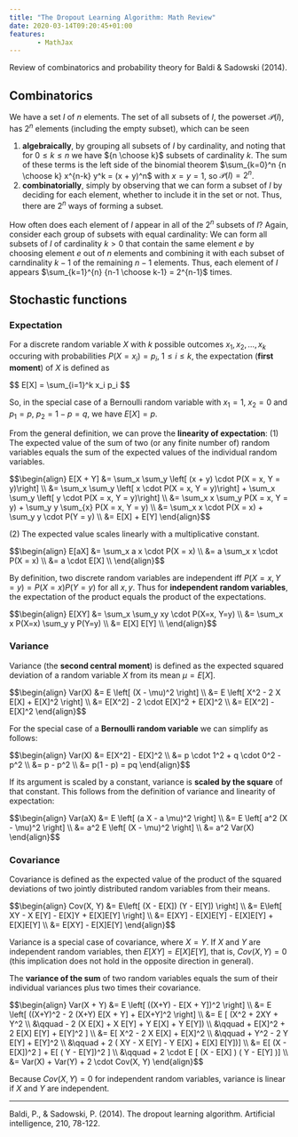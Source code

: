```yaml
---
title: "The Dropout Learning Algorithm: Math Review"
date: 2020-03-14T09:20:45+01:00
features: 
       - MathJax
---
```


Review of combinatorics and probability theory for Baldi & Sadowski (2014).


## Combinatorics

We have a set $I$ of $n$ elements. The set of all subsets of $I$, the powerset $\mathcal{P}(I)$, has $2^n$ elements (including the empty subset), which can be seen 

1. **algebraically**, by grouping all subsets of $I$ by cardinality, and noting that for $0 \leq k \leq n$ we have ${n \choose k}$ subsets of cardinality $k$. The sum of these terms is the left side of the binomial theorem $\sum_{k=0}^n {n \choose k} x^{n-k} y^k = (x + y)^n$ with $x = y = 1$, so $\mathcal{P}(I) = 2^n$.
2. **combinatorially**, simply by observing that we can form a subset of $I$ by deciding for each element, whether to include it in the set or not. Thus, there are $2^n$ ways of forming a subset.

How often does each element of $I$ appear in all of the $2^n$ subsets of $I$? Again, consider each group of subsets with equal cardinality: We can form all subsets of $I$ of cardinality $k > 0$ that contain the same element $e$ by choosing element $e$ out of $n$ elements and combining it with each subset of carndinality $k-1$ of the remaining $n-1$ elements. Thus, each element of $I$ appears $\sum_{k=1}^{n} {n-1 \choose k-1} = 2^{n-1}$ times.


## Stochastic functions

### Expectation

For a discrete random variable $X$ with $k$ possible outcomes $x_1, x_2, \ldots, x_k$ occuring with probabilities $P(X = x_i) = p_i$, $1 \leq i \leq k$, the expectation (**first moment**) of $X$ is defined as

<div>$$
E[X] = \sum_{i=1}^k x_i p_i
$$</div>

So, in the special case of a Bernoulli random variable with $x_1 = 1$, $x_2 = 0$ and $p_1 = p$, $p_2 = 1-p = q$, we have $E[X] = p$. 

From the general definition, we can prove the **linearity of expectation**: (1) The expected value of the sum of two (or any finite number of) random variables equals the sum of the expected values of the individual random variables.

<div class="math-left-align">$$\begin{align}
E[X + Y] &= \sum_x \sum_y \left[ (x + y) \cdot P(X = x, Y = y)\right] \\
         &= \sum_x \sum_y \left[ x \cdot P(X = x, Y = y)\right] + \sum_x \sum_y \left[ y \cdot P(X = x, Y = y)\right] \\
         &= \sum_x x \sum_y P(X = x, Y = y) + \sum_y y \sum_{x} P(X = x, Y = y) \\
         &= \sum_x x \cdot P(X = x) + \sum_y y \cdot P(Y = y) \\
         &= E[X] + E[Y]
\end{align}$$</div>


(2) The expected value scales linearly with a multiplicative constant.


<div class="math-left-align">$$\begin{align}
E[aX] &= \sum_x a x \cdot P(X = x) \\
      &= a \sum_x x \cdot P(X = x) \\
      &= a \cdot E[X] \\
\end{align}$$</div>


By definition, two discrete random variables are independent iff $P(X=x, Y=y) = P(X=x) P(Y=y)$ for all $x, y$. Thus for **independent random variables**, the expectation of the product equals the product of the expectations.

<div class="math-left-align">$$\begin{align}
E[XY] &= \sum_x \sum_y xy \cdot P(X=x, Y=y) \\
      &= \sum_x x P(X=x) \sum_y y P(Y=y) \\
      &= E[X] E[Y] \\
\end{align}$$</div>


### Variance

Variance (the **second central moment**) is defined as the expected squared deviation of a random variable $X$ from its mean $\mu = E[X]$.

<div>$$\begin{align}
Var(X) &= E \left[ (X - \mu)^2 \right] \\
       &= E \left[ X^2 - 2 X E[X] + E[X]^2 \right] \\ 
       &= E[X^2] - 2 \cdot E[X]^2 + E[X]^2 \\ 
       &= E[X^2] - E[X]^2
\end{align}$$</div>

For the special case of a **Bernoulli random variable** we can simplify as follows:

<div>$$\begin{align}
Var(X) &= E[X^2] - E[X]^2 \\ 
       &= p \cdot 1^2 + q \cdot 0^2 - p^2 \\ 
       &= p - p^2 \\ 
       &= p(1 - p) = pq
\end{align}$$</div>

If its argument is scaled by a constant, variance is **scaled by the square** of that constant. This follows from the definition of variance and linearity of expectation:

<div>$$\begin{align}
Var(aX) &= E \left[ (a X - a \mu)^2 \right] \\ 
       &= E \left[ a^2 (X - \mu)^2 \right] \\ 
       &= a^2 E \left[ (X - \mu)^2 \right] \\ 
       &= a^2 Var(X)
\end{align}$$</div>


### Covariance

Covariance is defined as the expected value of the product of the squared deviations of two jointly distributed random variables from their means.

<div>$$\begin{align}
Cov(X, Y) &= E\left[ (X - E[X]) (Y - E[Y])  \right] \\ 
          &= E\left[ XY - X E[Y] - E[X]Y + E[X]E[Y]  \right] \\ 
          &= E[XY] - E[X]E[Y] - E[X]E[Y] + E[X]E[Y] \\ 
          &= E[XY] - E[X]E[Y]
\end{align}$$</div>

Variance is a special case of covariance, where $X = Y$. If $X$ and $Y$ are independent random variables, then $E[XY] = E[X]E[Y]$, that is, $Cov(X, Y) = 0$ (this implication does not hold in the opposite direction in general).

The **variance of the sum** of two random variables equals the sum of their individual variances plus two times their covariance.

<div>$$\begin{align}
Var(X + Y) &= E \left[ ((X+Y) - E[X + Y])^2 \right] \\ 
           &= E \left[ ((X+Y)^2 - 2 (X+Y) E[X + Y] + E[X+Y]^2 \right] \\ 
           &= E [ (X^2 + 2XY + Y^2 \\ 
           &\qquad - 2 (X E[X] + X E[Y] + Y E[X] + Y E[Y]) \\ 
           &\qquad + E[X]^2 + 2 E[X] E[Y] + E[Y]^2 ] \\ 
           &= E[ X^2 - 2 X E[X] + E[X]^2 \\ 
           &\qquad + Y^2 - 2 Y E[Y] + E[Y]^2 \\ 
           &\qquad + 2 ( XY - X E[Y] - Y E[X] + E[X] E[Y])] \\ 
           &= E[ (X - E[X])^2 ] + E[ ( Y - E[Y])^2 ] \\  
           &\qquad + 2 \cdot E [ (X - E[X] ) ( Y - E[Y] )] \\ 
           &= Var(X) + Var(Y) + 2 \cdot Cov(X, Y)
\end{align}$$</div>

Because $Cov(X, Y) = 0$ for independent random variables, variance is linear if $X$ and $Y$ are independent.


---

Baldi, P., & Sadowski, P. (2014). The dropout learning algorithm. Artificial intelligence, 210, 78-122.
